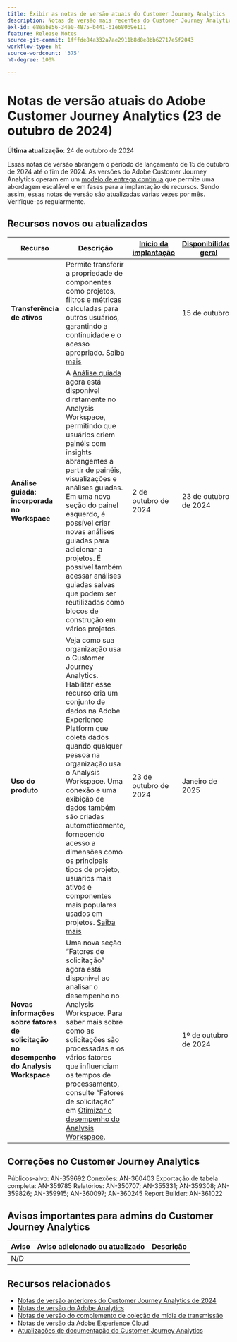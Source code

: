 ```yaml
---
title: Exibir as notas de versão atuais do Customer Journey Analytics
description: Notas de versão mais recentes do Customer Journey Analytics
exl-id: e8eab856-34e0-4875-b441-b1e680b9e111
feature: Release Notes
source-git-commit: 1fffde84a332a7ae2911b8d8e8bb62717e5f2043
workflow-type: ht
source-wordcount: '375'
ht-degree: 100%

---
```


# Notas de versão atuais do Adobe Customer Journey Analytics (23 de outubro de 2024)

**Última atualização**: 24 de outubro de 2024

Essas notas de versão abrangem o período de lançamento de 15 de outubro de 2024 até o fim de 2024. As versões do Adobe Customer Journey Analytics operam em um [modelo de entrega contínua](releases.md) que permite uma abordagem escalável e em fases para a implantação de recursos. Sendo assim, essas notas de versão são atualizadas várias vezes por mês. Verifique-as regularmente.

## Recursos novos ou atualizados

| Recurso | Descrição | [Início da implantação](releases.md) | [Disponibilidade geral](releases.md) |
| ----------- | ---------- | ------- | ---- |
| **Transferência de ativos** | Permite transferir a propriedade de componentes como projetos, filtros e métricas calculadas para outros usuários, garantindo a continuidade e o acesso apropriado. [Saiba mais](/help/tools/asset-transfer/transfer-assets.md) |  | 15 de outubro |
| **Análise guiada: incorporada no Workspace** | A [Análise guiada](https://experienceleague.adobe.com/pt-br/docs/analytics-platform/using/guided-analysis/overview) agora está disponível diretamente no Analysis Workspace, permitindo que usuários criem painéis com insights abrangentes a partir de painéis, visualizações e análises guiadas. Em uma nova seção do painel esquerdo, é possível criar novas análises guiadas para adicionar a projetos. É possível também acessar análises guiadas salvas que podem ser reutilizadas como blocos de construção em vários projetos. | 2 de outubro de 2024 | 23 de outubro de 2024 |
| **Uso do produto** | Veja como sua organização usa o Customer Journey Analytics. Habilitar esse recurso cria um conjunto de dados na Adobe Experience Platform que coleta dados quando qualquer pessoa na organização usa o Analysis Workspace. Uma conexão e uma exibição de dados também são criadas automaticamente, fornecendo acesso a dimensões como os principais tipos de projeto, usuários mais ativos e componentes mais populares usados em projetos. [Saiba mais](/help/tools/product-usage/usage-overview.md) | 23 de outubro de 2024 | Janeiro de 2025 |
| **Novas informações sobre fatores de solicitação no desempenho do Analysis Workspace** | Uma nova seção “Fatores de solicitação” agora está disponível ao analisar o desempenho no Analysis Workspace. Para saber mais sobre como as solicitações são processadas e os vários fatores que influenciam os tempos de processamento, consulte “Fatores de solicitação” em [Otimizar o desempenho do Analysis Workspace](https://experienceleague.adobe.com/pt-br/docs/analytics-platform/using/technotes/optimizing-performance#request-factors). |  | 1º de outubro de 2024 |


## Correções no Customer Journey Analytics

Públicos-alvo: AN-359692
Conexões: AN-360403
Exportação de tabela completa: AN-359785
Relatórios: AN-350707; AN-355331; AN-359308; AN-359826; AN-359915; AN-360097; AN-360245
Report Builder: AN-361022

## Avisos importantes para admins do Customer Journey Analytics

| Aviso | Aviso adicionado ou atualizado | Descrição |
| --- | --- | --- |
| N/D | | |


## Recursos relacionados

* [Notas de versão anteriores do Customer Journey Analytics de 2024](/help/release-notes/2024.md)
* [Notas de versão do Adobe Analytics](https://experienceleague.adobe.com/docs/analytics/release-notes/latest.html?lang=pt-BR)
* [Notas de versão do complemento de coleção de mídia de transmissão](https://experienceleague.adobe.com/docs/media-analytics/using/additional-resources/release-notes.html?lang=pt-BR)
* [Notas de versão da Adobe Experience Cloud](https://experienceleague.adobe.com/docs/release-notes/experience-cloud/current.html?lang=pt-BR)
* [Atualizações de documentação do Customer Journey Analytics](/help/release-notes/doc-changes.md)
